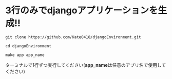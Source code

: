 # 3行のみでdjangoアプリケーションを生成!!
```
git clone https://github.com/Kate0418/djangoEnvironment.git
```
```
cd djangoEnvironment
```
```
make app app_name
```
ターミナルで1行ずつ実行してください(**app_name**は任意のアプリ名で使用してください)